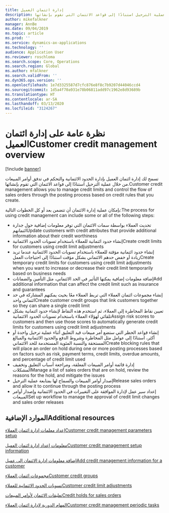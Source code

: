 ```yaml
---
title: إدارة ائتمان العميل
description: تسمح لك إدارة ائتمان العميل بإدارة الحدود الائتمانية والتحكم في تدفق أوامر المبيعات من خلال عملية الترحيل استنادًا إلى قواعد الائتمان التي تقوم بإنشائها.
author: mikefalkner
manager: AnnBe
ms.date: 09/04/2019
ms.topic: article
ms.prod: ''
ms.service: dynamics-ax-applications
ms.technology: ''
audience: Application User
ms.reviewer: roschloma
ms.search.scope: Core, Operations
ms.search.region: Global
ms.author: mfalkner
ms.search.validFrom: ''
ms.dyn365.ops.version: ''
ms.openlocfilehash: 1e7d3325587d7cfc876e8f8c7b9207d44046ccd4
ms.sourcegitcommit: 1d5a4f70a931e78b06811add97c1962e8d93689b
ms.translationtype: HT
ms.contentlocale: ar-SA
ms.lasthandoff: 03/13/2020
ms.locfileid: "3124267"
---
```

# <a name="customer-credit-management-overview"></a><span data-ttu-id="94cc3-103">نظرة عامة على إدارة ائتمان العميل</span><span class="sxs-lookup"><span data-stu-id="94cc3-103">Customer credit management overview</span></span>

[!include [banner](../includes/banner.md)]

<span data-ttu-id="94cc3-104">تسمح لك إدارة ائتمان العميل بإدارة الحدود الائتمانية والتحكم في تدفق أوامر المبيعات من خلال عملية الترحيل استنادًا إلى قواعد الائتمان التي تقوم بإنشائها.</span><span class="sxs-lookup"><span data-stu-id="94cc3-104">Customer credit management allows you to manage credit limits and control the flow of sales orders through the posting process based on credit rules that you create.</span></span> 

<span data-ttu-id="94cc3-105">بإمكان عملية إدارة الائتمان أن تتضمن بعد أو كل الخطوات التالية:</span><span class="sxs-lookup"><span data-stu-id="94cc3-105">The process for using credit management can include some or all of the following steps:</span></span>
- <span data-ttu-id="94cc3-106">تحديث العملاء بواسطة سمات الائتمان التي توفر معلومات إضافية حول جدارة ائتمانهم</span><span class="sxs-lookup"><span data-stu-id="94cc3-106">Update customers with credit attributes that provide additional information about their credit worthiness</span></span> 
- <span data-ttu-id="94cc3-107">إنشاء حدود ائتمانية للعملاء باستخدام تسويات الحدود الائتمانية</span><span class="sxs-lookup"><span data-stu-id="94cc3-107">Create credit limits for customers using credit limit adjustments</span></span>
- <span data-ttu-id="94cc3-108">إنشاء حدود ائتمانية مؤقتة للعملاء باستخدام تسويات الحدود الائتمانية عندما تريد زيادة أو خفض حدهم الائتماني بشكل مؤقت استنادًا إلى احتياجات العمل</span><span class="sxs-lookup"><span data-stu-id="94cc3-108">Create temporary credit limits for customers using credit limit adjustments when you want to increase or decrease their credit limit temporarily based on business needs</span></span>
- <span data-ttu-id="94cc3-109">إضافة معلومات إضافية يمكنها التأثير في الحد الائتماني، مثل التأمين والضمانات</span><span class="sxs-lookup"><span data-stu-id="94cc3-109">Add additional information that can affect the credit limit such as insurance and guarantees</span></span>
- <span data-ttu-id="94cc3-110">إنشاء مجموعات ائتمان العملاء التي تربط العملاء معًا بحيث يمكنهم المشاركة في حد ائتماني واحد</span><span class="sxs-lookup"><span data-stu-id="94cc3-110">Create customer credit groups that link customers together so they can share a single credit limit</span></span>
- <span data-ttu-id="94cc3-111">تعيين نقاط المخاطرة إلى العملاء، ثم استخدم هذه النقاط لإنشاء حدود ائتمانية بشكل تلقائي لهؤلاء العملاء باستخدام تسويات الحدود الائتمانية</span><span class="sxs-lookup"><span data-stu-id="94cc3-111">Assign risk scores to customers and then use those scores to automatically generate credit limits for customers using credit limit adjustments</span></span>
- <span data-ttu-id="94cc3-112">إنشاء قواعد الحظر التي ستضع أمر مبيعات قيد التعليق أثناء عملية ترحيل واحدة أو أكثر، استنادًا إلى عوامل مثل المخاطرة وشروط الدفع والحدود الائتمانية والمبالغ المستحقة والنسبة المئوية المستخدمة للحد الائتماني</span><span class="sxs-lookup"><span data-stu-id="94cc3-112">Create blocking rules that will place an order on hold during one or more posting processes based on factors such as risk, payment terms, credit limits, overdue amounts, and percentage of credit limit used</span></span>
- <span data-ttu-id="94cc3-113">إدارة قائمة أوامر المبيعات المعلقة، ومراجعة أسباب التعليق وتخفيف المشكلات</span><span class="sxs-lookup"><span data-stu-id="94cc3-113">Manage a list of sales orders that are on hold, review the reasons for the hold, and mitigate the issues</span></span>
- <span data-ttu-id="94cc3-114">إصدار أوامر المبيعات والسماح لها بمتابعة عملية الترحيل</span><span class="sxs-lookup"><span data-stu-id="94cc3-114">Release sales orders and allow it to continue through the posting process</span></span>
- <span data-ttu-id="94cc3-115">إعداد سير عمل لإدارة الموافقة على التغييرات في الحدود الائتمانية وإصدار أوامر المبيعات</span><span class="sxs-lookup"><span data-stu-id="94cc3-115">Set up workflow to manage the approval of credit limit changes and sales order releases</span></span>


<a name="additional-resources"></a><span data-ttu-id="94cc3-116">الموارد الإضافية</span><span class="sxs-lookup"><span data-stu-id="94cc3-116">Additional resources</span></span>
--------
[<span data-ttu-id="94cc3-117">إعداد معلمات إدارة ائتمان العملاء‬‏‫‬</span><span class="sxs-lookup"><span data-stu-id="94cc3-117">Customer credit management parameters setup</span></span>](./cm-credit-mgmt-setup.md)

[<span data-ttu-id="94cc3-118">معلومات إعداد إدارة ائتمان العميل</span><span class="sxs-lookup"><span data-stu-id="94cc3-118">Customer credit management setup information</span></span>](./cm-setup-information.md)

[<span data-ttu-id="94cc3-119">إضافة معلومات إدارة الائتمان إلى عميل‏‎</span><span class="sxs-lookup"><span data-stu-id="94cc3-119">Add credit management information for a customer</span></span>](./cm-add-credit-mgmt-information-customer.md)

[<span data-ttu-id="94cc3-120">مجموعات ائتمان العملاء</span><span class="sxs-lookup"><span data-stu-id="94cc3-120">Customer credit groups</span></span>](./cm-customer-credit-groups.md)

[<span data-ttu-id="94cc3-121">تسويات الحدود الائتمانية للعملاء</span><span class="sxs-lookup"><span data-stu-id="94cc3-121">Customer credit limit adjustments</span></span>](./cm-credit-limit-adjustments.md)

[<span data-ttu-id="94cc3-122">تعليقات الائتمان لأوامر المبيعات</span><span class="sxs-lookup"><span data-stu-id="94cc3-122">Credit holds for sales orders</span></span>](./cm-sales-order-credit-holds.md)

[<span data-ttu-id="94cc3-123">المهام الدورية لإدارة ائتمان العملاء</span><span class="sxs-lookup"><span data-stu-id="94cc3-123">Customer credit management periodic tasks</span></span>](./cm-periodic-tasks.md)


